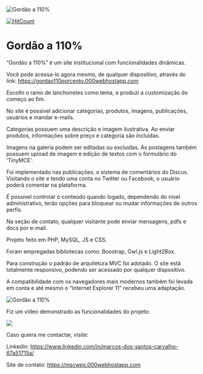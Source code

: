 ![Gordão a 110%](https://raw.githubusercontent.com/Marcos-SCO/gordao110porcento/master/public/img/template/gordao110_logo_300px.png)

[![HitCount](https://hits.dwyl.com/Marcos-SCO/gordao110porcento.svg)](https://hits.dwyl.com/Marcos-SCO/gordao110porcento.sgv)

# Gordão a 110%

“Gordão a 110%” é um site institucional com funcionalidades dinâmicas.

Você pode acessa-lo agora mesmo, de qualquer dispositivo, através do link:
https://gordao110porcento.000webhostapp.com

Escolhi o ramo de lanchonetes como tema, e produzi a customização do começo ao fim.

No site é possível adicionar categorias, produtos, imagens, publicações, usuários e mandar e-mails.

Categorias possuem uma descrição e imagem ilustrativa.
Ao enviar produtos, informações sobre preço e categoria são incluídas.

Imagens na galeria podem ser editadas ou excluidas.
As postagens também possuem upload de imagem e edição de textos com o formulário do ‘TinyMCE’.

Foi implementado nas publicações, o sistema de comentários do Discus. Visitando o site e tendo uma conta no Twitter ou Facebook, o usuário poderá comentar na plataforma.

É possível controlar o conteúdo quando logado, dependendo do nível administrativo, terão opções para bloquear ou mudar informações de outros perfis.

Na seção de contato, qualquer visitante pode enviar mensagens, pdfs e docs por e-mail.

Projeto feito em PHP, MySQL, JS e CSS.

Foram empregadas bibliotecas como: Boostrap, Owl.js e Light2Box.

Para construção o padrão de arquitetura MVC foi adotado.
O site está totalmente responsivo, podendo ser acessado por qualquer dispositivo.

A compatibilidade com os navegadores mais modernos também foi levada em conta e até mesmo o “Internet Explorer 11” recebeu uma adaptação.

![Gordão a 110%](https://raw.githubusercontent.com/Marcos-SCO/gordao110porcento/master/public/img/gallery/id_25/mockup_mobile-min.png)

Fiz um vídeo demonstrado as funcionalidades do projeto:

[![](http://img.youtube.com/vi/5iUX_1nDj3Q/0.jpg)](http://www.youtube.com/watch?v=5iUX_1nDj3Q "")

Caso queira me contactar, visite:

Linkedin: https://www.linkedin.com/in/marcos-dos-santos-carvalho-67a51715a/

Site de contato: https://mscwps.000webhostapp.com
